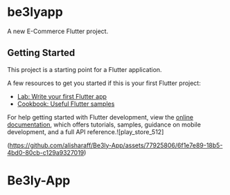 # be3lyapp

A new E-Commerce Flutter project.

## Getting Started

This project is a starting point for a Flutter application.

A few resources to get you started if this is your first Flutter project:

- [Lab: Write your first Flutter app](https://docs.flutter.dev/get-started/codelab)
- [Cookbook: Useful Flutter samples](https://docs.flutter.dev/cookbook)

For help getting started with Flutter development, view the
[online documentation](https://docs.flutter.dev/), which offers tutorials,
samples, guidance on mobile development, and a full API reference.![play_store_512]

(https://github.com/alisharaff/Be3ly-App/assets/77925806/6f1e7e89-18b5-4bd0-80cb-c129a9327019)

# Be3ly-App
